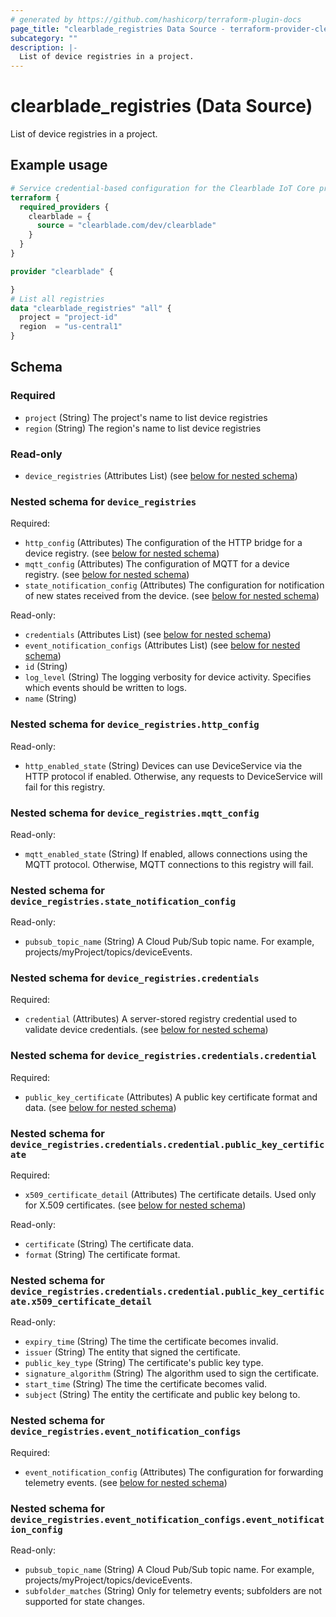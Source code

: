 ```yaml
---
# generated by https://github.com/hashicorp/terraform-plugin-docs
page_title: "clearblade_registries Data Source - terraform-provider-clearblade"
subcategory: ""
description: |-
  List of device registries in a project.
---
```


# clearblade_registries (Data Source)

List of device registries in a project.

## Example usage

```terraform
# Service credential-based configuration for the Clearblade IoT Core provider
terraform {
  required_providers {
    clearblade = {
      source = "clearblade.com/dev/clearblade"
    }
  }
}

provider "clearblade" {

}
# List all registries
data "clearblade_registries" "all" {
  project = "project-id"
  region  = "us-central1"
}
```

<!-- schema generated by tfplugindocs -->
## Schema

### Required

- `project` (String) The project's name to list device registries
- `region` (String) The region's name to list device registries

### Read-only

- `device_registries` (Attributes List) (see [below for nested schema](#nestedatt--device_registries))

<a id="nestedatt--device_registries"></a>
### Nested schema for `device_registries`

Required:

- `http_config` (Attributes) The configuration of the HTTP bridge for a device registry. (see [below for nested schema](#nestedatt--device_registries--http_config))
- `mqtt_config` (Attributes) The configuration of MQTT for a device registry. (see [below for nested schema](#nestedatt--device_registries--mqtt_config))
- `state_notification_config` (Attributes) The configuration for notification of new states received from the device. (see [below for nested schema](#nestedatt--device_registries--state_notification_config))

Read-only:

- `credentials` (Attributes List) (see [below for nested schema](#nestedatt--device_registries--credentials))
- `event_notification_configs` (Attributes List) (see [below for nested schema](#nestedatt--device_registries--event_notification_configs))
- `id` (String)
- `log_level` (String) The logging verbosity for device activity. Specifies which events should be written to logs.
- `name` (String)

<a id="nestedatt--device_registries--http_config"></a>
### Nested schema for `device_registries.http_config`

Read-only:

- `http_enabled_state` (String) Devices can use DeviceService via the HTTP protocol if enabled. Otherwise, any requests to DeviceService will fail for this registry.


<a id="nestedatt--device_registries--mqtt_config"></a>
### Nested schema for `device_registries.mqtt_config`

Read-only:

- `mqtt_enabled_state` (String) If enabled, allows connections using the MQTT protocol. Otherwise, MQTT connections to this registry will fail.


<a id="nestedatt--device_registries--state_notification_config"></a>
### Nested schema for `device_registries.state_notification_config`

Read-only:

- `pubsub_topic_name` (String) A Cloud Pub/Sub topic name. For example, projects/myProject/topics/deviceEvents.


<a id="nestedatt--device_registries--credentials"></a>
### Nested schema for `device_registries.credentials`

Required:

- `credential` (Attributes) A server-stored registry credential used to validate device credentials. (see [below for nested schema](#nestedatt--device_registries--credentials--credential))

<a id="nestedatt--device_registries--credentials--credential"></a>
### Nested schema for `device_registries.credentials.credential`

Required:

- `public_key_certificate` (Attributes) A public key certificate format and data. (see [below for nested schema](#nestedatt--device_registries--credentials--credential--public_key_certificate))

<a id="nestedatt--device_registries--credentials--credential--public_key_certificate"></a>
### Nested schema for `device_registries.credentials.credential.public_key_certificate`

Required:

- `x509_certificate_detail` (Attributes) The certificate details. Used only for X.509 certificates. (see [below for nested schema](#nestedatt--device_registries--credentials--credential--public_key_certificate--x509_certificate_detail))

Read-only:

- `certificate` (String) The certificate data.
- `format` (String) The certificate format.

<a id="nestedatt--device_registries--credentials--credential--public_key_certificate--x509_certificate_detail"></a>
### Nested schema for `device_registries.credentials.credential.public_key_certificate.x509_certificate_detail`

Read-only:

- `expiry_time` (String) The time the certificate becomes invalid.
- `issuer` (String) The entity that signed the certificate.
- `public_key_type` (String) The certificate's public key type.
- `signature_algorithm` (String) The algorithm used to sign the certificate.
- `start_time` (String) The time the certificate becomes valid.
- `subject` (String) The entity the certificate and public key belong to.





<a id="nestedatt--device_registries--event_notification_configs"></a>
### Nested schema for `device_registries.event_notification_configs`

Required:

- `event_notification_config` (Attributes) The configuration for forwarding telemetry events. (see [below for nested schema](#nestedatt--device_registries--event_notification_configs--event_notification_config))

<a id="nestedatt--device_registries--event_notification_configs--event_notification_config"></a>
### Nested schema for `device_registries.event_notification_configs.event_notification_config`

Read-only:

- `pubsub_topic_name` (String) A Cloud Pub/Sub topic name. For example, projects/myProject/topics/deviceEvents.
- `subfolder_matches` (String) Only for telemetry events; subfolders are not supported for state changes.
